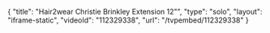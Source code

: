 {
    "title": "Hair2wear Christie Brinkley Extension  12\"",
    "type": "solo",
    "layout": "iframe-static",
    "videoId": "112329338",
    "url": "\/tvpembed\/112329338"
}